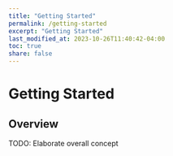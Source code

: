 ```yaml
---
title: "Getting Started"
permalink: /getting-started
excerpt: "Getting Started"
last_modified_at: 2023-10-26T11:40:42-04:00
toc: true
share: false
---
```


# Getting Started

## Overview
TODO: Elaborate overall concept

